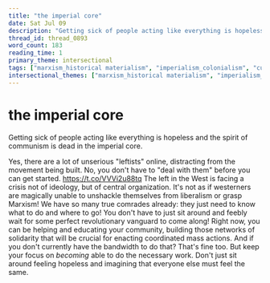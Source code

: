 ```yaml
---
title: "the imperial core"
date: Sat Jul 09
description: "Getting sick of people acting like everything is hopeless and the spirit of communism is dead in the imperial core."
thread_id: thread_0893
word_count: 183
reading_time: 1
primary_theme: intersectional
tags: ["marxism_historical materialism", "imperialism_colonialism", "cultural criticism", "organizational theory"]
intersectional_themes: ["marxism_historical materialism", "imperialism_colonialism", "cultural criticism", "organizational theory"]
---
```


# the imperial core

Getting sick of people acting like everything is hopeless and the spirit of communism is dead in the imperial core.

Yes, there are a lot of unserious "leftists" online, distracting from the movement being built. No, you don't have to "deal with them" before you can get started. https://t.co/VVVi2u88tq The left in the West is facing a crisis not of ideology, but of central organization. It's not as if westerners are magically unable to unshackle themselves from liberalism or grasp Marxism! We have so many true comrades already: they just need to know what to do and where to go! You don't have to just sit around and feebly wait for some perfect revolutionary vanguard to come along! Right now, you can be helping and educating your community, building those networks of solidarity that will be crucial for enacting coordinated mass actions. And if you don't currently have the bandwidth to do that? That's fine too. But keep your focus on *becoming* able to do the necessary work. Don't just sit around feeling hopeless and imagining that everyone else must feel the same.
